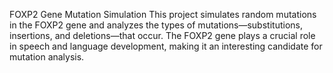 FOXP2 Gene Mutation Simulation
This project simulates random mutations in the FOXP2 gene and analyzes the types of mutations—substitutions, insertions, and deletions—that occur. The FOXP2 gene plays a crucial role in speech and language development, making it an interesting candidate for mutation analysis.
